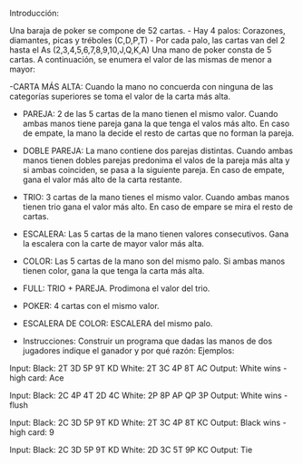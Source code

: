 ﻿Introducción:

 Una baraja de poker se compone de 52 cartas.
	- Hay 4 palos: Corazones, diamantes, picas y tréboles (C,D,P,T)
	- Por cada palo, las cartas van del 2 hasta el As (2,3,4,5,6,7,8,9,10,J,Q,K,A)
 Una mano de poker consta de 5 cartas. A continuación, se enumera el valor de las mismas de menor a mayor:
 
 -CARTA MÁS ALTA: Cuando la mano no concuerda con ninguna de las categorías superiores
   se toma el valor de la carta más alta.
 - PAREJA: 2 de las 5 cartas de la mano tienen el mismo valor.
   Cuando ambas manos tiene pareja gana la que tenga el valos más alto.
   En caso de empate, la mano la decide el resto de cartas que no forman la pareja.
 - DOBLE PAREJA: La mano contiene dos parejas distintas.
   Cuando ambas manos tienen dobles parejas predonima el valos de la pareja más alta y si ambas coinciden, se pasa a la siguiente pareja.
   En caso de empate, gana el valor más alto de la carta restante.
 - TRIO: 3 cartas de la mano tienes el mismo valor.
   Cuando ambas manos tienen trio gana el valor más alto. 
   En caso de empare se mira el resto de cartas.
 - ESCALERA: Las 5 cartas de la mano tienen valores consecutivos.
   Gana la escalera con la carte de mayor valor más alta.
 - COLOR: Las 5 cartas de la mano son del mismo palo.
   Si ambas manos tienen color, gana la que tenga la carta más alta.
 - FULL: TRIO + PAREJA. Prodimona el valor del trio.
 - POKER: 4 cartas con el mismo valor.
 - ESCALERA DE COLOR: ESCALERA del mismo palo.

 - Instrucciones:
 Construir un programa que dadas las manos de dos jugadores indique el ganador y por qué razón:
 Ejemplos:

 Input: Black: 2T 3D 5P 9T KD White: 2T 3C 4P 8T AC
 Output: White wins - high card: Ace 
 
 Input: Black: 2C 4P 4T 2D 4C White: 2P 8P AP QP 3P
 Output: White wins - flush 

 Input: Black: 2C 3D 5P 9T KD White: 2T 3C 4P 8T KC
 Output: Black wins - high card: 9

 Input: Black: 2C 3D 5P 9T KD White: 2D 3C 5T 9P KC
 Output: Tie
